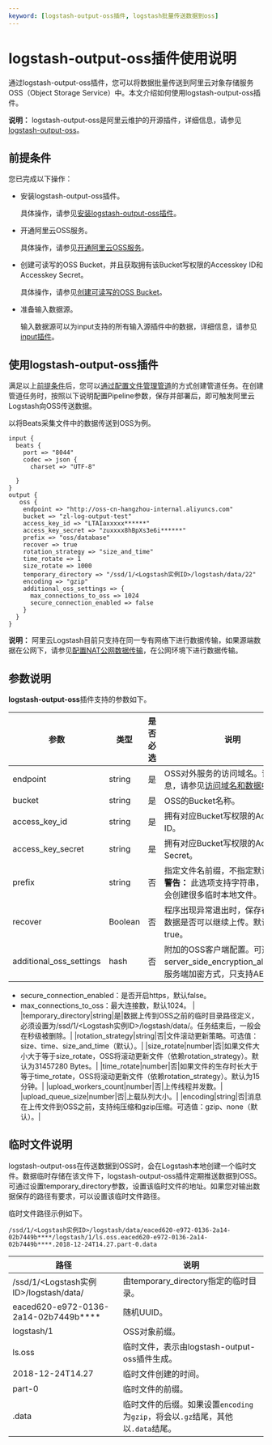 ```yaml
---
keyword: [logstash-output-oss插件, logstash批量传送数据到oss]
---
```


# logstash-output-oss插件使用说明

通过logstash-output-oss插件，您可以将数据批量传送到阿里云对象存储服务OSS（Object Storage Service）中。本文介绍如何使用logstash-output-oss插件。

**说明：** logstash-output-oss是阿里云维护的开源插件，详细信息，请参见[logstash-output-oss](https://github.com/aliyun/logstash-output-oss)。

## 前提条件

您已完成以下操作：

-   安装logstash-output-oss插件。

    具体操作，请参见[安装logstash-output-oss插件](/intl.zh-CN/Logstash实例/插件配置/安装Logstash插件.md)。

-   开通阿里云OSS服务。

    具体操作，请参见[开通阿里云OSS服务](/intl.zh-CN/控制台用户指南/开通OSS服务.md)。

-   创建可读写的OSS Bucket，并且获取拥有该Bucket写权限的Accesskey ID和Accesskey Secret。

    具体操作，请参见[创建可读写的OSS Bucket](/intl.zh-CN/快速入门/创建存储空间.md)。

-   准备输入数据源。

    输入数据源可以为input支持的所有输入源插件中的数据，详细信息，请参见[input插件](https://www.elastic.co/guide/en/logstash/6.7/input-plugins.html)。


## 使用logstash-output-oss插件

满足以上[前提条件](#section_zfj_hlf_x98)后，您可以[通过配置文件管理管道](/intl.zh-CN/Logstash实例/管道任务管理/通过配置文件管理管道.md)的方式创建管道任务。在创建管道任务时，按照以下说明配置Pipeline参数，保存并部署后，即可触发阿里云Logstash向OSS传送数据。

以将Beats采集文件中的数据传送到OSS为例。

```
input {
  beats {
    port => "8044"
    codec => json {
      charset => "UTF-8"

  }
}
output {
   oss {
    endpoint => "http://oss-cn-hangzhou-internal.aliyuncs.com"              
    bucket => "zl-log-output-test"                          
    access_key_id => "LTAIaxxxxx******"                 
    access_key_secret => "zuxxxx8hBpXs3e6i******"         
    prefix => "oss/database"                         
    recover => true                                      
    rotation_strategy => "size_and_time"                  
    time_rotate => 1                                     
    size_rotate => 1000
    temporary_directory => "/ssd/1/<Logstash实例ID>/logstash/data/22"                            
    encoding => "gzip"                                 
    additional_oss_settings => {
      max_connections_to_oss => 1024                      
      secure_connection_enabled => false                  
    }
  }
}
```

**说明：** 阿里云Logstash目前只支持在同一专有网络下进行数据传输，如果源端数据在公网下，请参见[配置NAT公网数据传输](/intl.zh-CN/Logstash实例/网络与安全/配置NAT公网数据传输.md)，在公网环境下进行数据传输。

## 参数说明

**logstash-output-oss**插件支持的参数如下。

|参数|类型|是否必选|说明|
|--|--|----|--|
|endpoint|string|是|OSS对外服务的访问域名。详细信息，请参见[访问域名和数据中心](/intl.zh-CN/开发指南/访问域名（Endpoint）/访问域名和数据中心.md)。|
|bucket|string|是|OSS的Bucket名称。|
|access\_key\_id|string|是|拥有对应Bucket写权限的Accesskey ID。|
|access\_key\_secret|string|是|拥有对应Bucket写权限的Accesskey Secret。|
|prefix|string|否|指定文件名前缀，不指定默认为空。 **警告：** 此选项支持字符串，因此可能会创建很多临时本地文件。 |
|recover|Boolean|否|程序出现异常退出时，保存在本地的数据是否可以继续上传。默认为true。|
|additional\_oss\_settings|hash|否|附加的OSS客户端配置。可选值： -   server\_side\_encryption\_algorithm：服务端加密方式，只支持AES256。
-   secure\_connection\_enabled：是否开启https，默认false。
-   max\_connections\_to\_oss：最大连接数，默认1024。 |
|temporary\_directory|string|是|数据上传到OSS之前的临时目录路径定义，必须设置为/ssd/1/<Logstash实例ID\>/logstash/data/。任务结束后，一般会在秒级被删除。|
|rotation\_strategy|string|否|文件滚动更新策略。可选值：size、time、size\_and\_time（默认）。|
|size\_rotate|number|否|如果文件大小大于等于size\_rotate，OSS将滚动更新文件（依赖rotation\_strategy）。默认为31457280 Bytes。|
|time\_rotate|number|否|如果文件的生存时长大于等于time\_rotate，OSS将滚动更新文件（依赖rotation\_strategy）。默认为15分钟。|
|upload\_workers\_count|number|否|上传线程并发数。|
|upload\_queue\_size|number|否|上载队列大小。|
|encoding|string|否|消息在上传文件到OSS之前，支持纯压缩和gzip压缩。可选值：gzip、none（默认）。|

## 临时文件说明

logstash-output-oss在传送数据到OSS时，会在Logstash本地创建一个临时文件。数据临时存储在该文件下，logstash-output-oss插件定期推送数据到OSS。可通过设置temporary\_directory参数，设置该临时文件的地址。如果您对输出数据保存的路径有要求，可以设置该临时文件路径。

临时文件路径示例如下。

```
/ssd/1/<Logstash实例ID>/logstash/data/eaced620-e972-0136-2a14-02b7449b****/logstash/1/ls.oss.eaced620-e972-0136-2a14-02b7449b****.2018-12-24T14.27.part-0.data
```

|路径|说明|
|--|--|
|/ssd/1/<Logstash实例ID\>/logstash/data/|由temporary\_directory指定的临时目录。|
|eaced620-e972-0136-2a14-02b7449b\*\*\*\*|随机UUID。|
|logstash/1|OSS对象前缀。|
|ls.oss|临时文件，表示由logstash-output-oss插件生成。|
|2018-12-24T14.27|临时文件创建的时间。|
|part-0|临时文件的前缀。|
|.data|临时文件的后缀。如果设置`encoding`为`gzip`，将会以`.gz`结尾，其他以`.data`结尾。|

